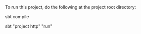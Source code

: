 To run this project, do the following at the project root directory:

sbt compile

sbt "project http" "run"
